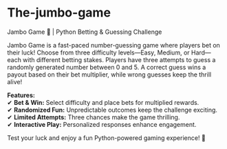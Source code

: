 # The-jumbo-game

Jambo Game 🎲 | Python Betting & Guessing Challenge  

Jambo Game is a fast-paced number-guessing game where players bet on their luck! Choose from three difficulty levels—Easy, Medium, or Hard—each with different betting stakes. Players have three attempts to guess a randomly generated number between 0 and 5. A correct guess wins a payout based on their bet multiplier, while wrong guesses keep the thrill alive!  

  **Features:**  
✔ **Bet & Win:** Select difficulty and place bets for multiplied rewards.  
✔ **Randomized Fun:** Unpredictable outcomes keep the challenge exciting.  
✔ **Limited Attempts:** Three chances make the game thrilling.  
✔ **Interactive Play:** Personalized responses enhance engagement.  

Test your luck and enjoy a fun Python-powered gaming experience! 🚀  


